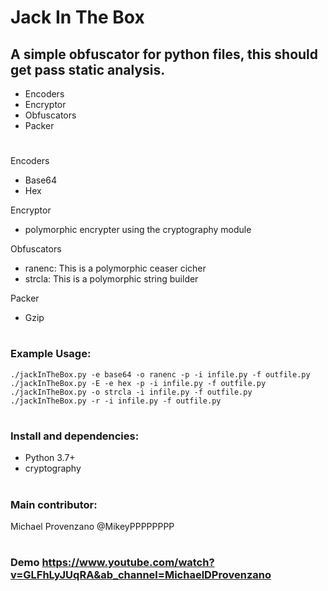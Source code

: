 # Jack In The Box


## A simple obfuscator for python files, this should get pass static analysis.

* Encoders
* Encryptor
* Obfuscators
* Packer
#


Encoders
* Base64
* Hex

Encryptor
* polymorphic encrypter using the cryptography module

Obfuscators
* ranenc:       This is a polymorphic ceaser cicher
* strcla:       This is a polymorphic string builder 

Packer
* Gzip 

#
### Example Usage:
```
./jackInTheBox.py -e base64 -o ranenc -p -i infile.py -f outfile.py
./jackInTheBox.py -E -e hex -p -i infile.py -f outfile.py
./jackInTheBox.py -o strcla -i infile.py -f outfile.py
./jackInTheBox.py -r -i infile.py -f outfile.py
```
#
### Install and dependencies:
* Python 3.7+
* cryptography
#
### Main contributor:
Michael Provenzano @MikeyPPPPPPPP
#
### Demo https://www.youtube.com/watch?v=GLFhLyJUqRA&ab_channel=MichaelDProvenzano
